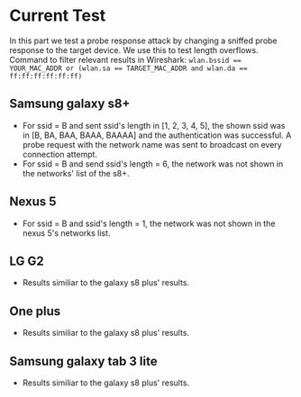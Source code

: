 # Current Test
In this part we test a probe response attack by changing a sniffed probe response to the target device.
We use this to test length overflows.
Command to filter relevant results in Wireshark: 
`wlan.bssid == YOUR_MAC_ADDR or (wlan.sa == TARGET_MAC_ADDR and wlan.da == ff:ff:ff:ff:ff:ff)`

## Samsung galaxy s8+
* For ssid = B and sent ssid's length in [1, 2, 3, 4, 5], the shown ssid was in [B, BA, BAA, BAAA, BAAAA] and the authentication was successful. A probe request with the network name was sent to broadcast on every connection attempt.
* For ssid = B and send ssid's length = 6, the network was not shown in the networks' list of the s8+.

## Nexus 5
* For ssid = B and ssid's length = 1, the network was not shown in the nexus 5's networks list.

## LG G2
* Results similiar to the galaxy s8 plus' results.

## One plus
* Results similiar to the galaxy s8 plus' results.

## Samsung galaxy tab 3 lite
* Results similiar to the galaxy s8 plus' results.